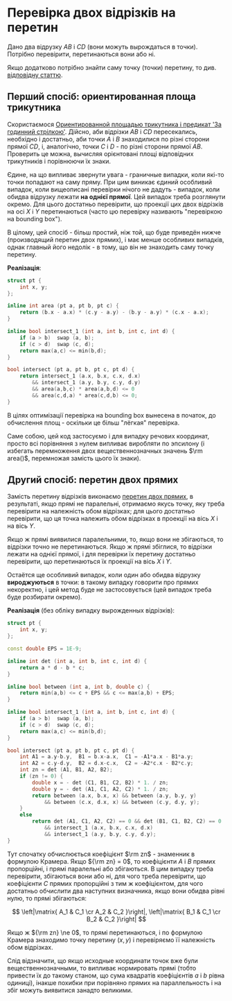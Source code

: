 # Перевірка двох відрізків на перетин

Дано два відрузку $AB$ і $CD$ (вони можуть вырождаться в точки). Потрібно перевірити, перетинаються вони або ні.

Якщо додатково потрібно знайти саму точку (точки) перетину, то див. [відповідну статтю](segments_intersection).

## Перший спосіб: ориентированная площа трикутника

Скористаємося [Ориентированной площадью трикутника і предикат 'За годинний стрілкою'](oriented_area). Дійсно, аби відрізки $AB$ і $CD$ пересекались, необхідно і достатньо, аби точки $A$ і $B$ знаходилися по різні сторони прямої $CD$, і, аналогічно, точки $C$ і $D$ - по різні сторони прямої $AB$. Проверить це можна, вычисляя орієнтовані площі відповідних трикутників і порівнюючи їх знаки.

Єдине, на що випливає звернути увага - граничные випадки, коли які-то точки попадают на саму пряму. При цим виникає єдиний особливий випадок, коли вищеописані перевірки нічого не дадуть - випадок, коли обидва відрузку лежати **на однієї прямої**. Цей випадок треба розглянути окремо. Для цього достатньо перевірити, що проекції цих двох відрізків на осі $X$ і $Y$ перетинаються (часто цю перевірку називають "перевіркою на bounding box").

В цілому, цей спосіб - більш простий, ніж той, що буде приведён нижче (производящий перетин двох прямих), і має менше особливих випадків, однак главный його недолік - в тому, що він не знаходить саму точку перетину.

**Реалізація**:
<!--- TODO: specify code snippet id -->
``` cpp
struct pt {
    int x, y;
};

inline int area (pt a, pt b, pt c) {
    return (b.x - a.x) * (c.y - a.y) - (b.y - a.y) * (c.x - a.x);
}

inline bool intersect_1 (int a, int b, int c, int d) {
    if (a > b)  swap (a, b);
    if (c > d)  swap (c, d);
    return max(a,c) <= min(b,d);
}

bool intersect (pt a, pt b, pt c, pt d) {
    return intersect_1 (a.x, b.x, c.x, d.x)
        && intersect_1 (a.y, b.y, c.y, d.y)
        && area(a,b,c) * area(a,b,d) <= 0
        && area(c,d,a) * area(c,d,b) <= 0;
}
```

В цілях оптимізації перевірка на bounding box вынесена в початок, до обчислення площ - оскільки це більш "лёгкая" перевірка.

Саме собою, цей код застосуємо і для випадку речових координат, просто всі порівняння з нулем випливає виробляти по эпсилону (і избегать перемноження двох вещественнозначных значень $\rm area()$, перемножая замість цього їх знаки).

## Другий спосіб: перетин двох прямих

Замість перетину відрізків виконаємо [перетин двох прямих](lines_intersection), в результаті, якщо прямі не паралельні, отримаємо якусь точку, яку треба перевірити на належність обом відрізках; для цього достатньо перевірити, що ця точка належить обом відрізках в проекції на вісь $X$ і на вісь $Y$.

Якщо ж прямі виявилися паралельними, то, якщо вони не збігаються, то відрізки точно не перетинаються. Якщо ж прямі збіглися, то відрізки лежати на однієї прямої, і для перевірки їх перетину достатньо перевірити, що перетинаються їх проекції на вісь $X$ і $Y$.

Остаётся ще особливий випадок, коли один або обидва відрузку **вироджуються** в точки: в такому випадку говорити про прямих некоректно, і цей метод буде не застосовується (цей випадок треба буде розбирати окремо).

**Реалізація** (без обліку випадку вырожденных відрізків):

<!--- TODO: specify code snippet id -->
``` cpp
struct pt {
    int x, y;
};

const double EPS = 1E-9;

inline int det (int a, int b, int c, int d) {
    return a * d - b * c;
}

inline bool between (int a, int b, double c) {
    return min(a,b) <= c + EPS && c <= max(a,b) + EPS;
}

inline bool intersect_1 (int a, int b, int c, int d) {
    if (a > b)  swap (a, b);
    if (c > d)  swap (c, d);
    return max(a,c) <= min(b,d);
}

bool intersect (pt a, pt b, pt c, pt d) {
    int A1 = a.y-b.y,  B1 = b.x-a.x,  C1 = -A1*a.x - B1*a.y;
    int A2 = c.y-d.y,  B2 = d.x-c.x,  C2 = -A2*c.x - B2*c.y;
    int zn = det (A1, B1, A2, B2);
    if (zn != 0) {
        double x = - det (C1, B1, C2, B2) * 1. / zn;
        double y = - det (A1, C1, A2, C2) * 1. / zn;
        return between (a.x, b.x, x) && between (a.y, b.y, y)
            && between (c.x, d.x, x) && between (c.y, d.y, y);
    }
    else
        return det (A1, C1, A2, C2) == 0 && det (B1, C1, B2, C2) == 0
            && intersect_1 (a.x, b.x, c.x, d.x)
            && intersect_1 (a.y, b.y, c.y, d.y);
}
```

Тут спочатку обчислюється коефіцієнт $\rm zn$ - знаменник в формулою Крамера. Якщо ${\rm zn} = 0$, то коефіцієнти $A$ і $B$ прямих пропорційні, і прямі паралельні або збігаються. В цим випадку треба перевірити, збігаються вони або ні, для чого треба перевірити, що коефіцієнти $C$ прямих пропорційні з тим ж коефіцієнтом, для чого достатньо обчислити два наступних визначника, якщо вони обидва рівні нулю, то прямі збігаються:

$$
\left|\matrix{ A_1 & C_1 \cr A_2 & C_2 }\right|, \left|\matrix{ B_1 & C_1 \cr B_2 & C_2 }\right|
$$

Якщо ж ${\rm zn} \ne 0$, то прямі перетинаються, і по формулою Крамера знаходимо точку перетину $(x,y)$ і перевіряємо її належність обом відрізках.

Слід відзначити, що якщо исходные координати точок вже були вещественнозначными, то випливає нормировать прямі (тобто привести їх до такому станом, що сума квадратів коефіцієнтів $a$ і $b$ рівна одиниці), інакше похибки при порівняно прямих на параллельность і на збіг можуть виявитися занадто великими.
